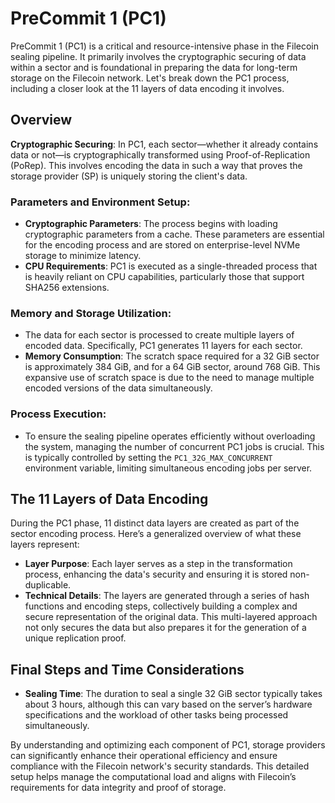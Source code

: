 # PreCommit 1 (PC1)

PreCommit 1 (PC1) is a critical and resource-intensive phase in the Filecoin sealing pipeline. It primarily involves the cryptographic securing of data within a sector and is foundational in preparing the data for long-term storage on the Filecoin network. Let's break down the PC1 process, including a closer look at the 11 layers of data encoding it involves.

## Overview

**Cryptographic Securing**: In PC1, each sector—whether it already contains data or not—is cryptographically transformed using Proof-of-Replication (PoRep). This involves encoding the data in such a way that proves the storage provider (SP) is uniquely storing the client's data.

### **Parameters and Environment Setup**:

* **Cryptographic Parameters**: The process begins with loading cryptographic parameters from a cache. These parameters are essential for the encoding process and are stored on enterprise-level NVMe storage to minimize latency.
* **CPU Requirements**: PC1 is executed as a single-threaded process that is heavily reliant on CPU capabilities, particularly those that support SHA256 extensions.

### **Memory and Storage Utilization**:

* The data for each sector is processed to create multiple layers of encoded data. Specifically, PC1 generates 11 layers for each sector.
* **Memory Consumption**: The scratch space required for a 32 GiB sector is approximately 384 GiB, and for a 64 GiB sector, around 768 GiB. This expansive use of scratch space is due to the need to manage multiple encoded versions of the data simultaneously.

### **Process Execution**:

* To ensure the sealing pipeline operates efficiently without overloading the system, managing the number of concurrent PC1 jobs is crucial. This is typically controlled by setting the `PC1_32G_MAX_CONCURRENT` environment variable, limiting simultaneous encoding jobs per server.

## The 11 Layers of Data Encoding

During the PC1 phase, 11 distinct data layers are created as part of the sector encoding process. Here’s a generalized overview of what these layers represent:

* **Layer Purpose**: Each layer serves as a step in the transformation process, enhancing the data's security and ensuring it is stored non-duplicable.
* **Technical Details**: The layers are generated through a series of hash functions and encoding steps, collectively building a complex and secure representation of the original data. This multi-layered approach not only secures the data but also prepares it for the generation of a unique replication proof.

## **Final Steps and Time Considerations**

* **Sealing Time**: The duration to seal a single 32 GiB sector typically takes about 3 hours, although this can vary based on the server’s hardware specifications and the workload of other tasks being processed simultaneously.

By understanding and optimizing each component of PC1, storage providers can significantly enhance their operational efficiency and ensure compliance with the Filecoin network's security standards. This detailed setup helps manage the computational load and aligns with Filecoin’s requirements for data integrity and proof of storage.
